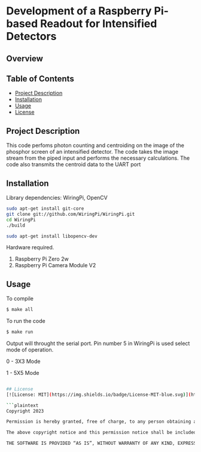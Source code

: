 

# Development of a Raspberry Pi-based Readout for Intensified Detectors


## Overview



## Table of Contents

- [Project Description](#project-description)
- [Installation](#installation)
- [Usage](#usage)
- [License](#license)

## Project Description

This code perfoms photon counting and centroiding on the image of the phosphor screen of an intensified detector. The code takes the image stream from the piped input and performs the necessary calculations. The code also transmits the centroid data to the UART port
## Installation 

Library dependencies: WiringPi, OpenCV

```bash
sudo apt-get install git-core
git clone git://github.com/WiringPi/WiringPi.git
cd WiringPi
./build
```
```bash
sudo apt-get install libopencv-dev
```
Hardware required.

1. Raspberry Pi Zero 2w
2. Raspberry Pi Camera Module V2
 
## Usage

To compile
    
```bash
$ make all
```
To run the code 
    
```bash
$ make run
```
Output will throught the serial port.
Pin number 5 in WiringPi is used select mode of operation. 

0 - 3X3 Mode

1 - 5X5 Mode

```bash

## License
[![License: MIT](https://img.shields.io/badge/License-MIT-blue.svg)](https://opensource.org/licenses/MIT)

```plaintext
Copyright 2023

Permission is hereby granted, free of charge, to any person obtaining a copy of this software and associated documentation files (the “Software”), to deal in the Software without restriction, including without limitation the rights to use, copy, modify, merge, publish, distribute, sublicense, and/or sell copies of the Software, and to permit persons to whom the Software is furnished to do so, subject to the following conditions:

The above copyright notice and this permission notice shall be included in all copies or substantial portions of the Software.

THE SOFTWARE IS PROVIDED “AS IS”, WITHOUT WARRANTY OF ANY KIND, EXPRESS OR IMPLIED, INCLUDING BUT NOT LIMITED TO THE WARRANTIES OF MERCHANTABILITY, FITNESS FOR A PARTICULAR PURPOSE AND NONINFRINGEMENT. IN NO EVENT SHALL THE AUTHORS OR COPYRIGHT HOLDERS BE LIABLE FOR ANY CLAIM, DAMAGES OR OTHER LIABILITY, WHETHER IN AN ACTION OF CONTRACT, TORT OR OTHERWISE, ARISING FROM, OUT OF OR IN CONNECTION WITH THE SOFTWARE OR THE USE OR OTHER DEALINGS IN THE SOFTWARE.
```




